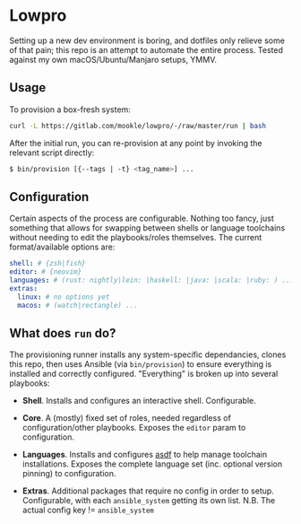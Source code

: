 # Lowpro

Setting up a new dev environment is boring, and dotfiles only relieve some of that pain; this repo is an attempt to automate the entire process. Tested against my own macOS/Ubuntu/Manjaro setups, YMMV.

## Usage

To provision a box-fresh system:

```bash
curl -L https://gitlab.com/mookle/lowpro/-/raw/master/run | bash
```

After the initial run, you can re-provision at any point by invoking the relevant script directly:

```bash
$ bin/provision [{--tags | -t} <tag_name>] ...
```

## Configuration

Certain aspects of the process are configurable. Nothing too fancy, just something that allows for swapping between shells or language toolchains without needing to edit the playbooks/roles themselves. The current format/available options are:

```yaml
shell: # {zsh|fish}
editor: # {neovim}
languages: # (rust: nightly|lein: |haskell: |java: |scala: |ruby: ) ...
extras:
  linux: # no options yet
  macos: # (watch|rectangle) ...
```

## What does `run` do?

The provisioning runner installs any system-specific dependancies, clones this repo, then uses Ansible (via `bin/provision`) to ensure everything is installed and correctly configured. "Everything" is broken up into several playbooks:

- **Shell**. Installs and configures an interactive shell. Configurable.

- **Core**. A (mostly) fixed set of roles, needed regardless of configuration/other playbooks. Exposes the `editor` param to configuration.

- **Languages**. Installs and configures [asdf](https://github.com/asdf-vm/asdf) to help manage toolchain installations. Exposes the complete language set (inc. optional version pinning) to configuration.

- **Extras**. Additional packages that require no config in order to setup. Configurable, with each `ansible_system` getting its own list. N.B. The actual config key != `ansible_system`

